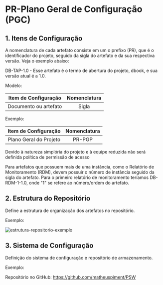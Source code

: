 # PR-Plano Geral de Configuração (PGC)

## 1. Itens de Configuração

A nomenclatura de cada artefato consiste em um o prefixo (PR), que é o identificador do projeto, seguido da sigla do artefato e da sua respectiva versão. Veja o exemplo abaixo:

DB-TAP-1.0 - Esse artefato é o termo de abertura do projeto, dbook, e sua versão atual é a 1.0.

Modelo:

| Item de Configuração | Nomenclatura |
|:--------------------:|:-----------:|
| Documento ou artefato|    Sigla    |

Exemplo:

| Item de Configuração | Nomenclatura |
|:--------------------:|:-----------:|
| Plano Geral do Projeto |   PR-PGP  |


Devido à natureza simplória do projeto e à equipe reduzida não será definida política de permissão de acesso

Para artefatos que possuem mais de uma instância, como o Relatório de Monitoramento (RDM), devem possuir o número de 
instância seguido da sigla do artefato. Para o primeiro relatório de monitoramento teríamos DB-RDM-1-1.0, onde "1" se refere
ao número/ordem do artefato.

## 2. Estrutura do Repositório

Define a estrutura de organização dos artefatos no repositório.

Exemplo:

![estrutura-repositorio-exemplo](https://cloud.githubusercontent.com/assets/14007153/25154232/42c5ed50-2466-11e7-97bd-20f5c19a122d.png)

## 3. Sistema de Configuração

Definição do sistema de configuração e repositório de armazenamento.

Exemplo:

Repositório no GitHub: https://github.com/matheuspiment/PSW

